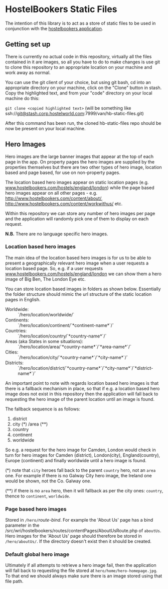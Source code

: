 # HostelBookers Static Files

The intention of this library is to act as a store of static files to be used in conjunction with the [hostelbookers application](https://stash.corp.hostelworld.com/projects/VAN/repos/hostelbookers/).

## Getting set up

There is currently no actual code in this repository, virtually all the files contained in it are images, so all you have to do to make changes is use git to clone this repository to an appropriate location on your machine and work away as normal.

You can use the git client of your choice, but using git bash, cd into an appropriate directory on your machine, click on the "Clone" button in stash. Copy the highlighted text, and from your "code" directory on your local machine do this:

`git clone <copied highlighted text>` (will be something like ssh://git@stash.corp.hostelworld.com:7999/van/hb-static-files.git)

After this command has been run, the cloned hb-static-files repo should be now be present on your local machine. 

## Hero Images

Hero images are the large banner images that appear at the top of each page in the app. On property pages the hero images are supplied by the properties themselves but there are two other types of hero image, location based and page based, for use on non-property pages.

The location based hero images appear on static location pages (e.g. www.hostelbookers.com/hostels/england/london) while the page based hero images appear on all other pages - e.g. http://www.hostelbookers.com/content/about/, http://www.hostelbookers.com/content/workwithus/ etc.

Within this repository we can store any number of hero images per page and the application will randomly pick one of them to display on each request.

**N.B.** There are no language specific hero images.

### Location based hero images

The main idea of the location based hero images is for us to be able to present a geographically relevant hero image when a user requests a location based page. So, e.g. if a user requests www.hostelbookers.com/hostels/england/london we can show them a hero image of Big Ben, The London Eye etc.

You can store location based images in folders as shown below. Essentially the folder structure should mimic the url structure of the static location pages in English.

<dl>
<dt>Worldwide:</dt>
<dd>`/hero/location/worldwide/`</dd>

<dt>Continents:</dt>
<dd>`/hero/location/continent/`*continent-name*`/`</dd>

<dt>Countries:</dt>
<dd>`/hero/location/country/`*country-name*`/`</dd>

<dt>Areas (aka States in some situations):</dt>
<dd>`/hero/location/area/`*country-name*`/`*area-name*`/`</dd>

<dt>Cities:</dt>
<dd>`/hero/location/city/`*country-name*`/`*city-name*`/`</dd>

<dt>Districts:</dt>
<dd>`/hero/location/district/`*country-name*`/`*city-name*`/`*district-name*`/`</dd>
</dl>

An important point to note with regards location based hero images is that there is a fallback mechanism in place, so that if e.g. a location based hero image does not exist in this repository then the application will fall back to requesting the hero image of the parent location until an image is found.

The fallback sequence is as follows:

1. district
2. city (\*) /area (\*\*)
3. country
4. continent
5. worldwide

So e.g. a request for the hero image for Camden, London would check in turn for hero images for Camden (district), London(city), England(country), Europe (continent) and finally worldwide until a hero image is found.

(\*) note that `city` heroes fall back to the parent `country` hero, not an `area` one. For example if there is no Galway City hero image, the Ireland one would be shown, not the Co. Galway one.

(\*\*) if there is no `area` hero, then it will fallback as per the city ones: `country`, thence to `continent`, `worldwide`.

### Page based hero images

Stored in `/hero/`*route-bind*. For example the 'About Us' page has a bind parameter in the /src/wri/hostelbookers/routes/contentPages/AboutUsRoute.php of `aboutUs`. Hero images for the 'About Us' page should therefore be stored in `/hero/aboutUs/`. If the directory doesn't exist then it should be created.

### Default global hero image
Ultimately if all attempts to retrieve a hero image fail, then the application will fall back to requesting the file stored at `hero/home/hero-homepage.jpg`. To that end we should always make sure there is an image stored using that file path.
